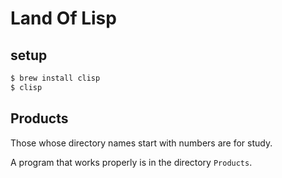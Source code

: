 
# Land Of Lisp

## setup

```sh
$ brew install clisp
$ clisp
```

## Products

Those whose directory names start with numbers are for study.

A program that works properly is in the directory `Products`.
